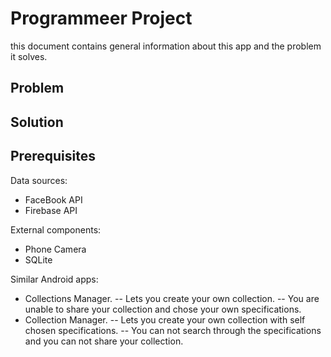 # Programmeer Project
this document contains general information about this app and the problem it solves.

Problem
-------


Solution
--------


Prerequisites
-------------
Data sources:
- FaceBook API
- Firebase API

External components:
- Phone Camera
- SQLite

Similar Android apps:
- Collections Manager. 
-- Lets you create your own collection. 
-- You are unable to share your collection and chose your own specifications.
- Collection Manager. 
-- Lets you create your own collection with self chosen specifications. 
-- You can not search through the specifications and you can not share your collection.
